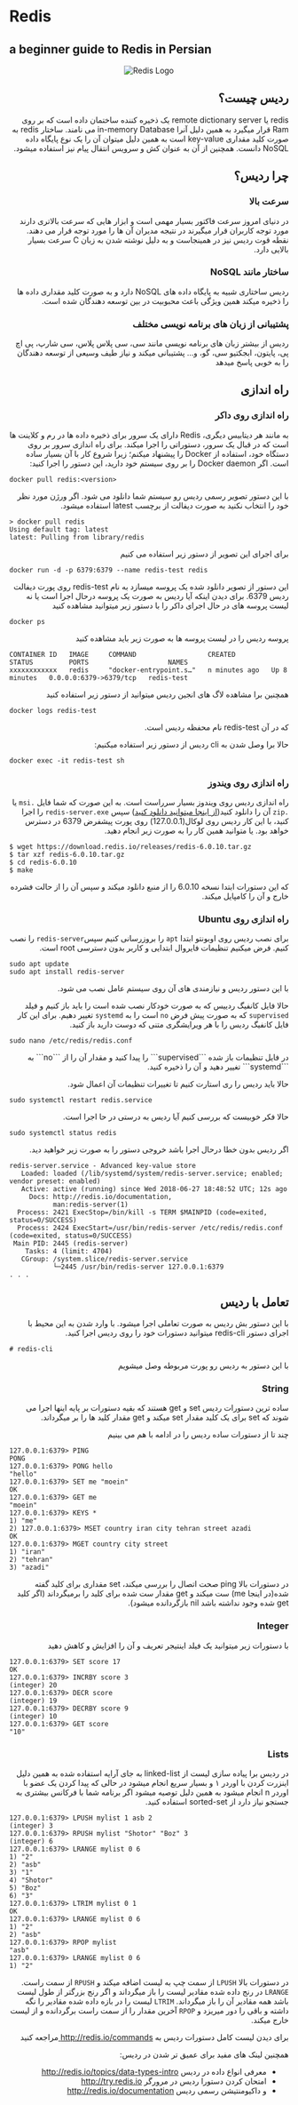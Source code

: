 # Redis
## a beginner guide to Redis in Persian
<p align="center">
    <img src="https://github.com/AryanAhadinia/web_workshop/blob/redis_article/Redis/public/redis_logo.svg" alt="Redis Logo">
</p>
<div dir="rtl">

## ردیس چیست؟
  redis یا remote dictionary server یک ذخیره کننده ساختمان داده است که بر روی Ram قرار میگیرد به همین دلیل آنرا in-memory Database می نامند. ساختار redis به صورت کلید مقداری key-value است به همین دلیل میتوان آن را یک نوع پایگاه داده NoSQL دانست. همچنین از آن به عنوان کش و سرویس انتقال پیام نیز استفاده میشود.

## چرا ردیس؟

### سرعت بالا
در دنیای امروز سرعت فاکتور بسیار مهمی است و ابزار هایی که سرعت بالاتری دارند مورد توجه کاربران قرار میگیرند در نتیجه مدیران آن ها را مورد توجه قرار می دهند. نقطه قوت ردیس نیز در همینجاست و به دلیل نوشته شدن به زبان C سرعت بسیار بالایی دارد.

### ساختار مانند NoSQL

ردیس ساختاری شبیه به پایگاه داده های NoSQL دارد و به صورت کلید مقداری داده ها را ذخیره میکند همین ویژگی باعث محبوبیت در بین توسعه دهندگان شده است.

### پشتیبانی از زبان های برنامه نویسی مختلف

ردیس از بیشتر زبان های برنامه نویسی مانند سی، سی پلاس پلاس، سی شارپ، پی اچ پی، پایتون، ابجکتیو سی، گو، و... پشتیبانی میکند و نیاز طیف وسیعی از توسعه دهندگان را به خوبی پاسخ میدهد


## راه اندازی

### راه اندازی روی داکر
  به مانند هر دیتابیس دیگری، Redis دارای یک سرور برای ذخیره داده ها در رم و کلاینت ها است که در قبال یک سرور، دستوراتی را اجرا میکند. برای راه اندازی سرور بر روی دستگاه خود، استفاده از Docker را پیشنهاد میکنم؛ زیرا شروع کار با آن بسیار ساده است. اگر Docker daemon را بر روی سیستم خود دارید، این دستور را اجرا کنید:
</div>
  
  ```
  docker pull redis:<version>
  ```
  
  <div dir="rtl">
  با این دستور تصویر رسمی ردیس رو سیستم شما دانلود می شود. اگر ورژن مورد نظر خود را انتخاب نکنید به صورت دیفالت از برچسب latest استفاده میشود.

</div>

```
> docker pull redis
Using default tag: latest
latest: Pulling from library/redis
```
<div dir="rtl">
  
  برای اجرای این تصویر از دستور زیر استفاده می کنیم
  
</div>

```
docker run -d -p 6379:6379 --name redis-test redis
```

<div dir="rtl">
  
  این دستور از تصویر دانلود شده یک پروسه میسازد به نام redis-test روی پورت دیفالت ردیس 6379. برای دیدن اینکه آیا ردیس به صورت یک پروسه درحال اجرا است یا نه لیست پروسه های در حال اجرای داکر را با دستور زیر میتوانید مشاهده کنید
  
  </div>
  
 ```
 docker ps
 ```
 
 <div dir="rtl">
  
  پروسه ردیس را در لیست پروسه ها به صورت زیر باید مشاهده کنید
  
  </div>
  
```
CONTAINER ID   IMAGE     COMMAND                  CREATED         STATUS         PORTS                    NAMES
xxxxxxxxxxxx   redis     "docker-entrypoint.s…"   n minutes ago   Up 8 minutes   0.0.0.0:6379->6379/tcp   redis-test
```

<div dir="rtl">
  همچنین برا مشاهده لاگ های انجین ردیس میتوانید از دستور زیر استفاده کنید
  
  </div>
  
```
docker logs redis-test
```

<div dir="rtl">
  که در آن redis-test نام محفظه ردیس است.
  
  حالا برا وصل شدن به cli ردیس از دستور زیر استفاده میکنیم:
  </div>
  
```
docker exec -it redis-test sh
```

<div dir="rtl">

### راه اندازی روی ویندوز

راه اندازی ردیس روی ویندوز بسیار سرراست است. به این صورت که شما فایل ```.msi``` یا ```.zip``` آن را دانلود کنید([از اینجا میتوانید دانلود کنید](https://redis.io/download)) سپس ```redis-server.exe``` را اجرا کنید، با این کار ردیس روی لوکال(127.0.0.1) روی پورت پیشفرض 6379 در دسترس خواهد بود. یا متوانید همین کار را به صورت زیر انجام دهید.
    
</div>

```
$ wget https://download.redis.io/releases/redis-6.0.10.tar.gz
$ tar xzf redis-6.0.10.tar.gz
$ cd redis-6.0.10
$ make
```

<div dir="rtl">
    که این دستورات ابتدا نسخه 6.0.10 را از منبع دانلود میکند و سپس آن را از حالت فشرده خارج و آن را کامپایل میکند.
    
</div>

<div dir="rtl">
    
### راه اندازی روی Ubuntu
    
    
برای نصب ردیس روی اوبونتو ابتدا ```apt``` را بروزرسانی کنیم سپس```redis-server``` را نصب کنیم. فرض میکنیم تنظیمات فایروال ابتدایی و کاربر بدون دسترسی root است.
    
    
</div>

```
sudo apt update
sudo apt install redis-server
```

<div dir="rtl">

با این دستور ردیس و نیازمندی های آن روی سیستم عامل نصب می شود.

حالا فایل کانفیگ ردییس که به صورت خودکار نصب شده است را باید باز کنیم و فیلد ```supervised``` که به صورت پیش فرض ```no``` است را به ```systemd``` تغییر دهیم. برای این کار فایل کانفیگ ردیس را با هر ویرایشگری متنی که دوست دارید باز کنید.

</div>

```
sudo nano /etc/redis/redis.conf
```
<div dir="rtl">
 در فایل تنظیمات باز شده ```supervised``` را پیدا کنید و مقدار آن را از ```no``` به ```systemd``` تغییر دهید و آن را ذخیره کنید.
    
  حالا باید ردیس را ری استارت کنیم تا تغییرات تنظیمات آن اعمال شود.
    
</div>

```
sudo systemctl restart redis.service
```
<div dir="rtl">
    
حالا فکر خوبیست که بررسی کنیم آیا ردیس به درستی در حا اجرا است.
    
</div>

```
sudo systemctl status redis
```
<div dir="rtl">
    
اگر ردیس بدون خطا درحال اجرا باشد خروجی دستور را به صورت زیر خواهید دید.
    
</div>

```
redis-server.service - Advanced key-value store
   Loaded: loaded (/lib/systemd/system/redis-server.service; enabled; vendor preset: enabled)
   Active: active (running) since Wed 2018-06-27 18:48:52 UTC; 12s ago
     Docs: http://redis.io/documentation,
           man:redis-server(1)
  Process: 2421 ExecStop=/bin/kill -s TERM $MAINPID (code=exited, status=0/SUCCESS)
  Process: 2424 ExecStart=/usr/bin/redis-server /etc/redis/redis.conf (code=exited, status=0/SUCCESS)
 Main PID: 2445 (redis-server)
    Tasks: 4 (limit: 4704)
   CGroup: /system.slice/redis-server.service
           └─2445 /usr/bin/redis-server 127.0.0.1:6379
. . .
```

<div dir="rtl">

## تعامل با ردیس 

با این دستور بش ردیس به صورت تعاملی اجرا میشود. با وارد شدن به این محیط با اجرای دستور redis-cli میتوانید دستورات خود را روی ردیس اجرا کنید.

</div>

```
# redis-cli
```

<div dir="rtl">
  
  با این دستور به ردیس رو پورت مربوطه وصل میشویم
  
### String
  
  ساده ترین دستورات ردیس set و get هستند که بقیه دستورات بر پایه اینها اجرا می شوند که set برای یک کلید مقدار set میکند و get مقدار کلید ها را بر میگرداند.
  
  چند تا از دستورات ساده ردیس را در ادامه با هم می بینیم
  
  </div>
  
```
127.0.0.1:6379> PING
PONG
127.0.0.1:6379> PONG hello
"hello"
127.0.0.1:6379> SET me "moein"
OK
127.0.0.1:6379> GET me
"moein"
127.0.0.1:6379> KEYS *
1) "me"
2) 127.0.0.1:6379> MSET country iran city tehran street azadi
OK
127.0.0.1:6379> MGET country city street
1) "iran"
2) "tehran"
3) "azadi"
```

<div dir="rtl">
در دستورات بالا ping صحت اتصال را بررسی میکند، set مقداری برای کلید گفته شده(در اینجا me) ست میکند و get مقدار ست شده برای کلید را برمیگرداند (اگر کلید get شده وجود نداشته باشد nil بازگردانده میشود).  

### Integer

با دستورات زیر میتوانید یک فیلد اینتیجر تعریف و آن را افزایش و کاهش دهید
  
</div>  

```
127.0.0.1:6379> SET score 17
OK
127.0.0.1:6379> INCRBY score 3
(integer) 20
127.0.0.1:6379> DECR score
(integer) 19
127.0.0.1:6379> DECRBY score 9
(integer) 10
127.0.0.1:6379> GET score
"10"
```


<div dir="rtl">

### Lists

در ردیس برا پیاده سازی لیست از linked-list به جای آرایه استفاده شده به همین دلیل اینزرت کردن با اوردر ۱ و بسیار سریع انجام میشود در حالی که پیدا کردن یک عضو با اوردر n انجام میشود به همین دلیل توصیه میشود اگر برنامه شما با فرکانس بیشتری به جستجو نیاز دارد از sorted-set استفاده کنید.

</div>  

```
127.0.0.1:6379> LPUSH mylist 1 asb 2
(integer) 3
127.0.0.1:6379> RPUSH mylist "Shotor" "Boz" 3
(integer) 6
127.0.0.1:6379> LRANGE mylist 0 6
1) "2"
2) "asb"
3) "1"
4) "Shotor"
5) "Boz"
6) "3"
127.0.0.1:6379> LTRIM mylist 0 1
OK
127.0.0.1:6379> LRANGE mylist 0 6
1) "2"
2) "asb"
127.0.0.1:6379> RPOP mylist
"asb"
127.0.0.1:6379> LRANGE mylist 0 6
1) "2"
```
<div dir="rtl">
    
 در دستورات بالا ```LPUSH``` از سمت چپ به لیست اضافه میکند و ```RPUSH```  از سمت راست. ```LRANGE``` در رنج داده شده مقادیر لیست را باز میگرداند و اگر رنج بزرگتر از طول لیست باشد همه مقادیر آن را باز میگرداند. ```LTRIM``` لیست را در بازه داده شده مقادیر را نگه داشته و باقی را دور میریزد و ```RPOP``` آخرین مقدار را از سمت راست برگردانده و از لیست خارج میکند.
 
</div>

<div dir="rtl">
 
 برای دیدن لیست کامل دستورات ردیس به [http://redis.io/commands
](http://redis.io/commands
) مراجعه کنید


همچنین لینک های مفید برای عمیق تر شدن در ردیس:

* معرفی انواع داده در ردیس http://redis.io/topics/data-types-intro
* امتحان کردن دستورا ردیس در مرورگر http://try.redis.io
* و داکیومنتیشن رسمی ردیس http://redis.io/documentation

</div>
